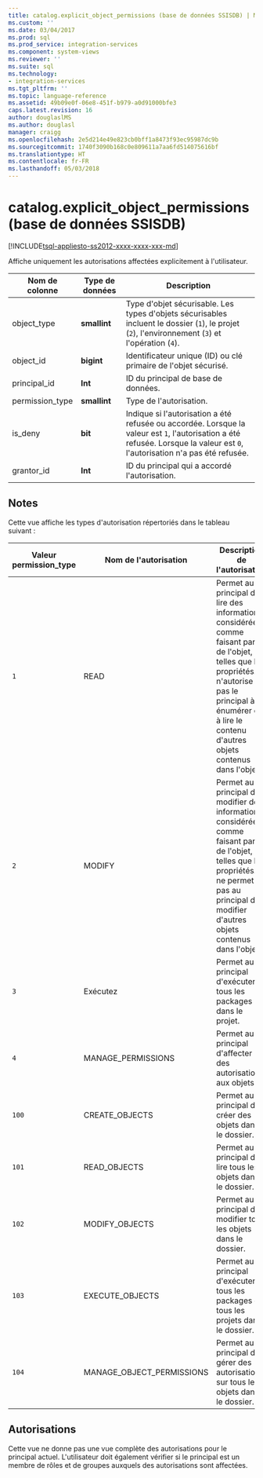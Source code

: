 ```yaml
---
title: catalog.explicit_object_permissions (base de données SSISDB) | Microsoft Docs
ms.custom: ''
ms.date: 03/04/2017
ms.prod: sql
ms.prod_service: integration-services
ms.component: system-views
ms.reviewer: ''
ms.suite: sql
ms.technology:
- integration-services
ms.tgt_pltfrm: ''
ms.topic: language-reference
ms.assetid: 49b09e0f-06e8-451f-b979-a0d91000bfe3
caps.latest.revision: 16
author: douglaslMS
ms.author: douglasl
manager: craigg
ms.openlocfilehash: 2e5d214e49e823cb0bff1a8473f93ec95987dc9b
ms.sourcegitcommit: 1740f3090b168c0e809611a7aa6fd514075616bf
ms.translationtype: HT
ms.contentlocale: fr-FR
ms.lasthandoff: 05/03/2018
---
```

# <a name="catalogexplicitobjectpermissions-ssisdb-database"></a>catalog.explicit_object_permissions (base de données SSISDB)
[!INCLUDE[tsql-appliesto-ss2012-xxxx-xxxx-xxx-md](../../includes/tsql-appliesto-ss2012-xxxx-xxxx-xxx-md.md)]

  Affiche uniquement les autorisations affectées explicitement à l'utilisateur.  
  
|Nom de colonne|Type de données|Description|  
|-----------------|---------------|-----------------|  
|object_type|**smallint**|Type d'objet sécurisable. Les types d'objets sécurisables incluent le dossier (`1`), le projet (`2`), l'environnement (`3`) et l'opération (`4`).|  
|object_id|**bigint**|Identificateur unique (ID) ou clé primaire de l'objet sécurisé.|  
|principal_id|**Int**|ID du principal de base de données.|  
|permission_type|**smallint**|Type de l'autorisation.|  
|is_deny|**bit**|Indique si l'autorisation a été refusée ou accordée. Lorsque la valeur est `1`, l'autorisation a été refusée. Lorsque la valeur est `0`, l'autorisation n'a pas été refusée.|  
|grantor_id|**Int**|ID du principal qui a accordé l'autorisation.|  
  
## <a name="remarks"></a>Notes   
 Cette vue affiche les types d'autorisation répertoriés dans le tableau suivant :  
  
|Valeur permission_type|Nom de l'autorisation|Description de l'autorisation|Types d'objet applicables|  
|----------------------------|---------------------|----------------------------|-----------------------------|  
|`1`|READ|Permet au principal de lire des informations considérées comme faisant partie de l'objet, telles que les propriétés. Il n'autorise pas le principal à énumérer ou à lire le contenu d'autres objets contenus dans l'objet.|Dossier, projet, environnement, opération|  
|`2`|MODIFY|Permet au principal de modifier des informations considérées comme faisant partie de l'objet, telles que les propriétés. Il ne permet pas au principal de modifier d'autres objets contenus dans l'objet.|Dossier, projet, environnement, opération|  
|`3`|Exécutez|Permet au principal d'exécuter tous les packages dans le projet.|Projet|  
|`4`|MANAGE_PERMISSIONS|Permet au principal d'affecter des autorisations aux objets.|Dossier, projet, environnement, opération|  
|`100`|CREATE_OBJECTS|Permet au principal de créer des objets dans le dossier.|Dossier|  
|`101`|READ_OBJECTS|Permet au principal de lire tous les objets dans le dossier.|Dossier|  
|`102`|MODIFY_OBJECTS|Permet au principal de modifier tous les objets dans le dossier.|Dossier|  
|`103`|EXECUTE_OBJECTS|Permet au principal d'exécuter tous les packages de tous les projets dans le dossier.|Dossier|  
|`104`|MANAGE_OBJECT_PERMISSIONS|Permet au principal de gérer des autorisations sur tous les objets dans le dossier.|Dossier|  
  
## <a name="permissions"></a>Autorisations  
 Cette vue ne donne pas une vue complète des autorisations pour le principal actuel. L'utilisateur doit également vérifier si le principal est un membre de rôles et de groupes auxquels des autorisations sont affectées.  
  
  
